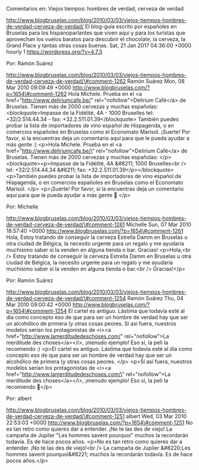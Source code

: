 Comentarios en: Viejos tiempos: hombres de verdad, cerveza de verdad

http://www.blogbruselas.com/blog/2010/03/03/viejos-tiempos-hombres-de-verdad-cerveza-de-verdad/
El blog-guía escrito por españoles en Bruselas para los hispanoparlantes
que viven aquí y para los turistas que aprovechan los vuelos baratos
para descubrir el chocolate, la cerveza, la Grand Place y tantas otras
cosas buenas. Sat, 21 Jan 2017 04:36:00 +0000 hourly 1
https://wordpress.org/?v=4.7.3

Por: Ramón Suárez

http://www.blogbruselas.com/blog/2010/03/03/viejos-tiempos-hombres-de-verdad-cerveza-de-verdad/\#comment-1262
Ramón Suárez Mon, 08 Mar 2010 09:09:49 +0000
http://www.blogbruselas.com/?p=1654\#comment-1262 Hola Michele. Prueba
en el &lt;a href=&quot;http://www.deliriumcafe.be/&quot;
rel=&quot;nofollow&quot;&gt;Delirium Café&lt;/a&gt; de Bruselas. Tienen
más de 2000 cervezas y muchas españolas: &lt;blockquote&gt;Impasse de la
Fidélité, 4A - 1000 Bruxelles tel: +32/2.514.44.34 - fax:
+32.2.511.01.39&lt;/blockquote&gt; También puedes probar la lista de
importadores de vino español de Hispagenda, o en comercios españoles en
Bruselas como el Economato Marisol. ¡Suerte! Por favor, si la encuentras
deja un comentario aquí para que le pueda ayudar a más gente :)
\<p\>Hola Michele. Prueba en el \<a href=\"http://www.deliriumcafe.be/\"
rel=\"nofollow\"\>Delirium Café\</a\> de Bruselas. Tienen más de 2000
cervezas y muchas españolas: \</p\> \<blockquote\>\<p\>Impasse de la
Fidélité, 4A &\#8211; 1000 Bruxelles\<br /\> tel: +32/2.514.44.34
&\#8211; fax: +32.2.511.01.39\</p\>\</blockquote\> \<p\>También puedes
probar la lista de importadores de vino español de Hispagenda, o en
comercios españoles en Bruselas como el Economato Marisol. \</p\>
\<p\>¡Suerte! Por favor, si la encuentras deja un comentario aquí para
que le pueda ayudar a más gente 🙂 \</p\>

Por: Michelle

http://www.blogbruselas.com/blog/2010/03/03/viejos-tiempos-hombres-de-verdad-cerveza-de-verdad/\#comment-1261
Michelle Sun, 07 Mar 2010 18:57:40 +0000
http://www.blogbruselas.com/?p=1654\#comment-1261 Hola, Estoy tratando
de conseguir la cerveza Estrella Damm en Bruselas u otra ciudad de
Bélgica, la necesito urgente para un regalo y me ayudaría muchísimo
saber si la venden en alguna tienda o bar. Gracias! \<p\>Hola,\<br /\>
Estoy tratando de conseguir la cerveza Estrella Damm en Bruselas u otra
ciudad de Bélgica, la necesito urgente para un regalo y me ayudaría
muchísimo saber si la venden en alguna tienda o bar.\<br /\>
Gracias!\</p\>

Por: Ramón Suárez

http://www.blogbruselas.com/blog/2010/03/03/viejos-tiempos-hombres-de-verdad-cerveza-de-verdad/\#comment-1254
Ramón Suárez Thu, 04 Mar 2010 09:00:42 +0000
http://www.blogbruselas.com/?p=1654\#comment-1254 El cartel es antiguo.
Lástima que todavía esté al día como concepto eso de que para ser un
hombre de verdad hay que ser un alcohólico de primera (y otras cosas
peores. Sí así fuera, nuestros modelos serían los protagonistas de
&lt;i&gt;&lt;a href=&quot;http://www.lamerditudedeschoses.com/&quot;
rel=&quot;nofollow&quot;&gt;La merditude des choses&lt;/a&gt;&lt;/i&gt;,
¡menudo ejemplo! Eso sí, la peli la recomiendo :) \<p\>El cartel es
antiguo. Lástima que todavía esté al día como concepto eso de que para
ser un hombre de verdad hay que ser un alcohólico de primera (y otras
cosas peores. \</p\> \<p\>Sí así fuera, nuestros modelos serían los
protagonistas de \<i\>\<a href=\"http://www.lamerditudedeschoses.com/\"
rel=\"nofollow\"\>La merditude des choses\</a\>\</i\>, ¡menudo ejemplo!
Eso sí, la peli la recomiendo 🙂\</p\>

Por: albert

http://www.blogbruselas.com/blog/2010/03/03/viejos-tiempos-hombres-de-verdad-cerveza-de-verdad/\#comment-1251
albert Wed, 03 Mar 2010 22:53:03 +0000
http://www.blogbruselas.com/?p=1654\#comment-1251 No es tan retro como
quieres dar a entender. ¡No te las des de viejo! La campaña de Jupiler
&quot;Les hommes savent pourquoi&quot; muchos la recordarán todavía. Es
de hace pocos años. \<p\>No es tan retro como quieres dar a entender.
¡No te las des de viejo!\<br /\> La campaña de Jupiler &\#8220;Les
hommes savent pourquoi&\#8221; muchos la recordarán todavía. Es de hace
pocos años.\</p\>
